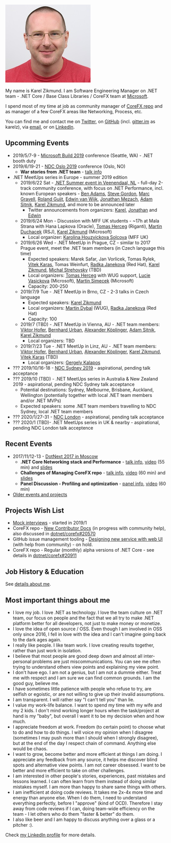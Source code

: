![Picture of Karel Zikmund](/images/karelz.jpg)

My name is Karel Zikmund.
I am Software Engineering Manager on .NET team - .NET Core / Base Class Libraries / CoreFX team at [Microsoft](https://www.microsoft.com/).

I spend most of my time at job as community manager of [CoreFX repo](https://github.com/dotnet/corefx) and as manager of a few CoreFX areas like Networking, Process, etc.

You can find me and contact me on [Twitter](https://twitter.com/ziki_cz), on [GitHub](https://github.com/karelz) (incl. [gitter.im](https://gitter.im) as karelz), via [email](mailto:karelz@microsoft.com), or on [LinkedIn](https://www.linkedin.com/in/karelzikmund).

## Upcomming Events

* 2019/5/7-9 - [Microsoft Build 2019](https://www.microsoft.com/en-us/build) conference (Seattle, WA) - .NET booth duty
* 2019/6/19-21 - [NDC Oslo 2019](https://ndcoslo.com/) conference (Oslo, NO)
  * **War stories from .NET team** - [talk info](https://ndcoslo.com/talk/war-stories-from-net-team/)
* .NET MeetUps series in Europe - summer 2019 edition
  * 2019/6/22 Sat - [.NET Summer event in Veenendaal, NL](https://www.dncse.nl) - full-day 2-track community conference, with focus on .NET Performance, incl. known European speakers - [Ben Adams](https://twitter.com/ben_a_adams), [Steve Gordon](https://twitter.com/stevejgordon), [Marc Gravell](https://twitter.com/marcgravell), [Roland Guijt](https://twitter.com/RolandGuijt), [Edwin van Wijk](https://twitter.com/evanwijk), [Jonathan Mezach](https://twitter.com/jmezach), [Adam Sitnik](https://twitter.com/SitnikAdam), [Karel Zikmund](https://twitter.com/ziki_cz), and more to be announced later
    * Twitter announcements from organizers: [Karel](https://twitter.com/ziki_cz/status/1114233629603794945), [Jonathan](https://twitter.com/jmezach/status/1114179140868091905) and [Edwin](https://twitter.com/evanwijk/status/1114239135873732608)
  * 2019/6/24 Mon - Discussion with MFF UK students - ~17h at Mala Strana with Hana Lapkova (Oracle), [Tomas Herceg](https://twitter.com/hercegtomas) (Riganti), [Martin Duchacek](https://twitter.com/MDuchacek) (RSJ), [Karel Zikmund](https://twitter.com/ziki_cz) (Microsoft)
    * Local organizer: [Karolina Houzvickova Solcova](https://www.mff.cuni.cz/cs/fakulta/organizacni-struktura/lide?hdl=3951) (MFF UK)
  * 2019/6/26 Wed - .NET MeetUp in Prague, CZ - similar to 2017 Prague event, meet the .NET team members (in Czech language this time)
    * Expected speakers: Marek Safar, Jan Vorlicek, Tomas Rylek, [Vitek Karas](https://twitter.com/vkaras), Tomas Weinfurt, [Radka Janekova](https://twitter.com/RheaAyase) (Red Hat), [Karel Zikmund](https://twitter.com/ziki_cz), [Michal Strehovsky](https://twitter.com/MStrehovsky) (TBD)
    * Local organizers: [Tomas Herceg](https://twitter.com/hercegtomas) with WUG support, [Lucie Vasickova](https://twitter.com/lulucieva) (Microsoft), [Martin Simecek](https://twitter.com/deeedx) (Microsoft)
    * Capacity: 200-250
  * 2019/7/9 Tue - .NET MeetUp in Brno, CZ - 2-3 talks in Czech language
    * Expected speakers: [Karel Zikmund](https://twitter.com/ziki_cz)
    * Local organizers: [Martin Dybal](https://twitter.com/Martin_Dybal) (WUG), [Radka Janekova](https://twitter.com/RheaAyase) (Red Hat)
    * Capacity: 100
  * 2019/7 (TBD) - .NET MeetUp in Vienna, AU - .NET team members: [Viktor Hofer](https://twitter.com/ViktorHofer), [Bernhard Urban](https://twitter.com/lewurm), [Alexander Köplinger](https://twitter.com/akoeplinger), [Adam Sitnik](https://twitter.com/SitnikAdam), [Karel Zikmund](https://twitter.com/ziki_cz)
    * Local organizers: TBD
  * 2019/7/23 Tue - .NET MeetUp in Linz, AU - .NET team members: [Viktor Hofer](https://twitter.com/ViktorHofer), [Bernhard Urban](https://twitter.com/lewurm), [Alexander Köplinger](https://twitter.com/akoeplinger), [Karel Zikmund](https://twitter.com/ziki_cz), [Vitek Karas](https://twitter.com/vkaras) (TBD)
    * Local organizers: [Gergely Kalapos](https://twitter.com/gregkalapos)
* ??? 2019/10/16-18 - [NDC Sydney 2019](https://ndcsydney.com/) - aspirational, pending talk acceptance
* ??? 2019/10 (TBD) - .NET MeetUps series in Australia & New Zealand 2019 - aspirational, pending NDC Sydney talk acceptance
  * Potential destinations: Sydney, Melbourne, Brisbane, Auckland, Wellington (potentially together with local .NET team members and/or .NET MVPs)
  * Expected speakers: some .NET team members travelling to NDC Sydney, local .NET team members
* ??? 2020/1/27-31 - [NDC London](https://ndc-london.com/) - aspirational, pending talk acceptance
* ??? 2020/1 (TBD)- .NET MeetUps series in UK & nearby - aspirational, pending NDC London talk acceptence

## Recent Events

* 2017/11/12-13 - [DotNext 2017 in Moscow](http://2017.dotnext-moscow.ru/en/)
  * **.NET Core Networking stack and Performance** - [talk info](http://2017.dotnext-moscow.ru/en/2017/msk/talks/3hcuoycrw4egcs0mkewoio/), [video](https://www.youtube.com/watch?v=M3FZZhnRvQY&list=PLtWrKx3nUGBfYHhmiGih2lanzmRigE9cc&index=24&t=0s) (55 min) and [slides](https://www.slideshare.net/KarelZikmund1/dotnext-2017-in-moscow-net-core-networking-stack-and-performance-karel-zikmund)
  * **Challenges of Managing CoreFX repo** - [talk info](http://2017.dotnext-moscow.ru/en/2017/msk/talks/5egbw8vnbkqmmg2skiaey2/), [video](https://www.youtube.com/watch?v=j2KjWe4zWXY&list=PLtWrKx3nUGBfYHhmiGih2lanzmRigE9cc&index=17&t=0s) (60 min) and [slides](https://www.slideshare.net/KarelZikmund1/dotnext-2017-in-moscow-challenges-of-managing-corefx-repo-karel-zikmund)
  * **Panel Discussion - Profiling and optimization** - [panel info](http://2017.dotnext-moscow.ru/en/2017/msk/talks/1gpyg1244oo4o48uuk0ya4/), [video](https://www.youtube.com/watch?v=4iQVMMLuPlM) (60 min)
* [Older events and projects](/details)

## Projects Wish List

* [Mock interviews](/mock_interviews) - started in 2019/1
* CoreFX repo - [New Contributor Docs](https://github.com/dotnet/corefx/wiki/New-contributor-Docs) (in progress with community help), also discussed in [dotnet/corefx#20570](https://github.com/dotnet/corefx/issues/20570)
* GitHub issue management tooling - [Designing new service with web UI](https://github.com/karelz/GitHubIssues#v2---web-ui) (with help from community) - on hold.
* CoreFX repo - Regular (monthly) alpha versions of .NET Core - see details in [dotnet/corefx#20911](https://github.com/dotnet/corefx/issues/20911)

## Job History & Education

See [details about me](/details).

## Most important things about me

* I love my job. I love .NET as technology. I love the team culture on .NET team, our focus on people and the fact that we all try to make .NET platform better for all developers, not just to make money or monetize.
* I love the idea of open source / OSS. Even though I am involved in OSS only since 2016, I fell in love with the idea and I can't imagine going back to the dark ages again.
* I really like people. I like team work. I love creating results together, rather than just work in isolation.
* I believe that most people are good deep down and almost all inter-personal problems are just miscommunications. You can see me often trying to understand others view points and explaining my view point.
* I don't have ego. I am not a genius, but I am not a dummie either. Treat me with respect and I am sure we can find common grounds. I am the good guy, believe me.
* I have sometimes little patience with people who refuse to try, are selfish or egoistic, or are not willing to give up their invalid assumptions.
* I am transparent. I will rather say "I can't tell you" than lie.
* I value my work-life balance. I want to spend my time with my wife and my 2 kids. I don't mind working longer hours when the task/project at hand is my "baby", but overall I want it to be my decision when and how much.
* I appreciate freedom at work. Freedom (to certain point) to choose what to do and how to do things. I will voice my opinion when I disagree (sometimes I may push more than I should when I strongly disagree), but at the end of the day I respect chain of command. Anything else would be chaos.
* I want to grow, become better and more efficient at things I am doing. I appreciate any feedback from any source, it helps me discover blind spots and alternative view points. I am not career obsessed. I want to be better and more efficient to take on other challenges.
* I am interested in other people's stories, experiences, past mistakes and lessons learned. I can often learn from them instead of doing similar mistakes myself. I am more than happy to share same things with others.
* I am inefficient at doing code reviews. It takes me 2x-4x more time and energy than anyone else. When I do them, I need to understand everything perfectly, before I "approve" (kind of OCD). Therefore I stay away from code reviews if I can, doing team-wide efficiency on the team - I let others who do them "faster & better" do them.
* I also like beer and I am happy to discuss anything over a glass or a pitcher :).

Check [my LinkedIn profile](https://www.linkedin.com/in/karelzikmund/) for more details.
